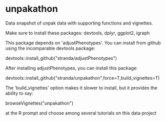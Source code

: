 # unpakathon
Data snapshot of unpak data with supporting functions and vignettes.

Make sure to install these packages: devtools, dplyr, ggplot2, igraph

This package depends on  'adjustPhenotypes'. You can install from github using the incomparable devtools package:

devtools::install_github("stranda/adjustPhenotypes")

After installing adjustPhenotypes, you can install this package:

devtools::install_github("stranda/unpakathon",force=T,build_vignettes=T)

The 'build_vignettes' option makes it slower to install, but it provides the ability to say:

browseVignettes("unpakathon")

at the R prompt and choose among several tutorials on this data project